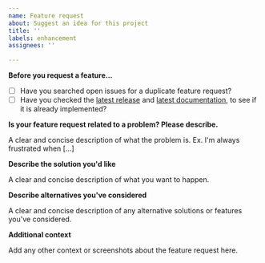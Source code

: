 ```yaml
---
name: Feature request
about: Suggest an idea for this project
title: ''
labels: enhancement
assignees: ''

---
```


**Before you request a feature...**

- [ ] Have you searched open issues for a duplicate feature request?
- [ ] Have you checked the [latest release](https://github.com/sylabs/singularity/releases) and [latest documentation](https://sylabs.io/docs/), to see if it is already implemented?

**Is your feature request related to a problem? Please describe.**

A clear and concise description of what the problem is. Ex. I'm always frustrated when [...]

**Describe the solution you'd like**

A clear and concise description of what you want to happen.

**Describe alternatives you've considered**

A clear and concise description of any alternative solutions or features you've considered.

**Additional context**

Add any other context or screenshots about the feature request here.

